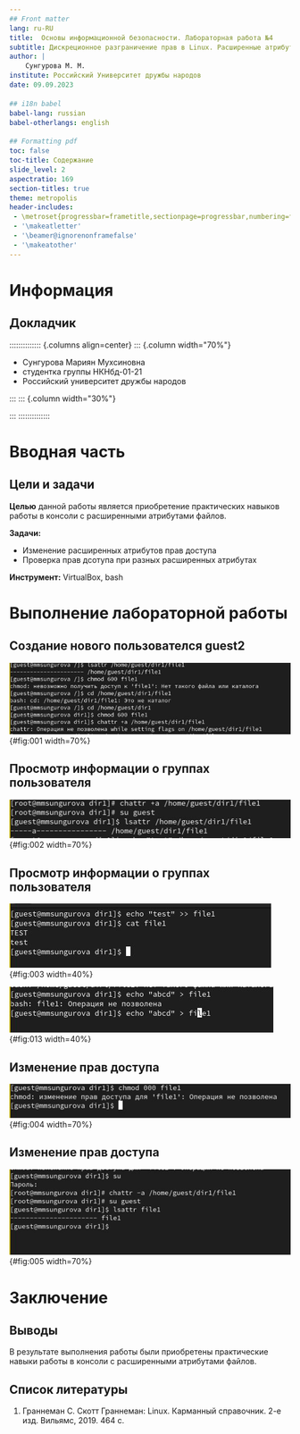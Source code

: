 ```yaml
---
## Front matter
lang: ru-RU
title:  Основы информационной безопасности. Лабораторная работа №4
subtitle: Дискреционное разграничение прав в Linux. Расширенные атрибуты
author: |
	Сунгурова М. М.
institute: Российский Университет дружбы народов
date: 09.09.2023

## i18n babel
babel-lang: russian
babel-otherlangs: english

## Formatting pdf
toc: false
toc-title: Содержание
slide_level: 2
aspectratio: 169
section-titles: true
theme: metropolis
header-includes:
 - \metroset{progressbar=frametitle,sectionpage=progressbar,numbering=fraction}
 - '\makeatletter'
 - '\beamer@ignorenonframefalse'
 - '\makeatother'
---
```


# Информация

## Докладчик

:::::::::::::: {.columns align=center}
::: {.column width="70%"}

  * Сунгурова Мариян Мухсиновна
  * студентка группы НКНбд-01-21
  * Российский университет дружбы народов

:::
::: {.column width="30%"}



:::
::::::::::::::

# Вводная часть

## Цели и задачи

**Целью** данной работы является приобретение практических навыков работы в консоли с расширенными атрибутами файлов.

**Задачи:**

- Изменение расширенных атрибутов прав доступа
- Проверка прав дсотупа при разных расширенных атрибутах

**Инструмент:** VirtualBox, bash

# Выполнение лабораторной работы

## Создание нового пользователся guest2

![Просмотр и попытка изменения расширенных атрибутов файла от имени guest](image/img_1.JPG){#fig:001 width=70%}

## Просмотр информации о группах пользователя

![Изменение расширенных атрибутов файла от имени суперпользователя](image/img_2.JPG){#fig:002 width=70%}

## Просмотр информации о группах пользователя

![Проверка прав с расширенным атрибутом `a`](image/img_3.JPG){#fig:003 width=40%}

![Проверка прав с расширенным атрибутом `a`](image/img_4.JPG){#fig:013 width=40%}

## Изменение прав доступа

![Проверка прав без расширенных атрибутов](image/img_6.JPG){#fig:004 width=70%}

## Изменение прав доступа

![Проверка прав с расширенным атрибутом `i`](image/img_7.JPG){#fig:005 width=70%}

# Заключение

## Выводы

В результате выполнения работы были приобретены практические навыки работы в консоли с расширенными атрибутами файлов.

## Список литературы

1. Граннеман С. Скотт Граннеман: Linux. Карманный справочник. 2-е изд. Вильямс, 2019. 464 с.